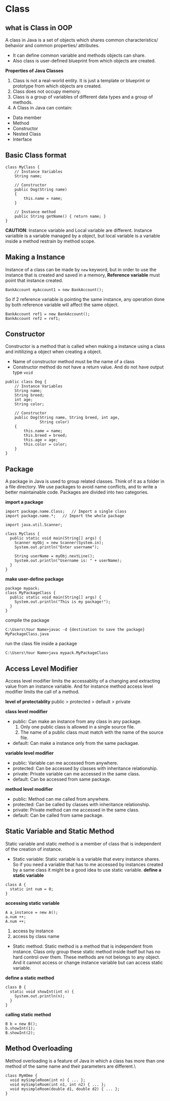 # Class

## what is Class in OOP
A class in Java is a set of objects which shares common characteristics/ behavior and common properties/ attributes. 
- It can define common variable and methods objects can share. 
- Also class is user-defined blueprint from which objects are created.

**Properties of Java Classes**
1. Class is not a real-world entity. It is just a template or blueprint or prototype from which objects are created.
2. Class does not occupy memory.
3. Class is a group of variables of different data types and a group of methods.
4. A Class in Java can contain:
- Data member
- Method
- Constructor
- Nested Class
- Interface


## Basic Class format
```
class MyClass {
    // Instance Variables
    String name;
 
    // Constructor
    public Dog(String name)
    {
        this.name = name;
    }
 
    // Instance method
    public String getName() { return name; }
}
```

__CAUTION__: Instance variable and Local variable are different. Instance varialble is a variable managed by a object, but local variable is a variable inside a method restrain by method scope.

## Making a Instance
Instance of a class can be made by `new` keyword, but in order to use the instance that is created and saved in a memory, **Reference variable** must point that instance created.

```
BankAccount myAccount1 = new BankAccount();
```

So if 2 reference variable is pointing the same instance, any operation done by both reference variable will affect the same object.
```
BankAccount ref1 = new BankAccount();
BankAccount ref2 = ref1;
```

## Constructor
Constructor is a method that is called when making a instance using a class and initilizing a object when creating a object.
- Name of constructor method must be the name of a class
- Constructor method do not have a return value. And do not have output type `void`

```
public class Dog {
    // Instance Variables
    String name;
    String breed;
    int age;
    String color;
 
    // Constructor
    public Dog(String name, String breed, int age,
               String color)
    {
        this.name = name;
        this.breed = breed;
        this.age = age;
        this.color = color;
    }
}
```

## Package
A package in Java is used to group related classes. Think of it as a folder in a file directory. We use packages to avoid name conflicts, and to write a better maintainable code. Packages are divided into two categories.

**import a package**
```
import package.name.Class;   // Import a single class
import package.name.*;   // Import the whole package
```

```
import java.util.Scanner;

class MyClass {
  public static void main(String[] args) {
    Scanner myObj = new Scanner(System.in);
    System.out.println("Enter username");

    String userName = myObj.nextLine();
    System.out.println("Username is: " + userName);
  }
}
```

**make user-define package**
```
package mypack;
class MyPackageClass {
  public static void main(String[] args) {
    System.out.println("This is my package!");
  }
}
```

compile the package
```
C:\Users\Your Name>javac -d {destination to save the package} MyPackageClass.java
```

run the class file inside a package
```
C:\Users\Your Name>java mypack.MyPackageClass
```

## Access Level Modifier
Access level modifier limits the accessablity of a changing and extracting value from an instance variable. And for instance method access level modifier limits the call of a method.

**level of protectablity**
public > protected > default > private

**class level modifier**
- public: Can make an instance from any class in any package.
    1. Only one public class is allowed in a single source file.
    2. The name of a public class must match with the name of the source file.
- default: Can make a instance only from the same packagae.

**variable level modifier**
- public: Variable can me accessed from anywhere.
- protected: Can be accessed by classes with inheritance relationship.
- private: Private variable can me accessed in the same class.
- default: Can be accessed from same package.

**method level modifier**
- public: Method can me called from anywhere.
- protected: Can be called by classes with inheritance relationship.
- private: Private method can me accessed in the same class.
- default: Can be called from same package.

## Static Variable and Static Method
Static variable and static method is a member of class that is independent of the creation of instance.
 
- Static variable: Static variable is a variable that every instance shares. So if you need a variable that has to me accessed by instances created by a same class it might be a good idea to use static variable.
**define a static variable**
```
class A {
  static int num = 0;
}
```
**accessing static variable**
```
A a_instance = new A();
a.num ++;
A.num ++;
```
1. access by instance
2. access by class name

- Static method: Static method is a method that is independent from instance. Class only group these static method inside itself but has no hard control over them. These methods are not belongs to any object. And it cannot access or change instance variable but can access static variable.

**define a static method**
```
class B {
  static void showInt(int n) {
    System.out.println(n);
  }
}
```

**calling static method**
```
B b = new B();
b.showInt(1);
B.showInt(2);
```

## Method Overloading
Method overloading is a feature of Java in which a class has more than one method of the same name and their parameters are different.\

```
class MyHOme {
  void mySimpleRoom(int n) { ... };
  void mySimpleRoom(int n1, int n2) { ... };
  void mysimpleRoom(double d1, double d2) { ... };
}
```